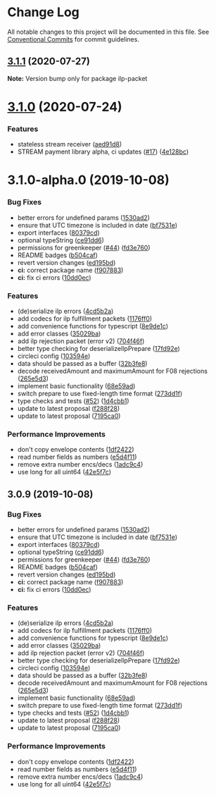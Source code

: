 # Change Log

All notable changes to this project will be documented in this file.
See [Conventional Commits](https://conventionalcommits.org) for commit guidelines.

## [3.1.1](https://github.com/interledgerjs/interledgerjs/compare/ilp-packet@3.1.0...ilp-packet@3.1.1) (2020-07-27)

**Note:** Version bump only for package ilp-packet





# [3.1.0](https://github.com/interledgerjs/interledgerjs/compare/ilp-packet@3.1.0-alpha.0...ilp-packet@3.1.0) (2020-07-24)


### Features

* stateless stream receiver ([aed91d8](https://github.com/interledgerjs/interledgerjs/commit/aed91d85c06aa73af77a8c3891d388257b74ede8))
* STREAM payment library alpha, ci updates ([#17](https://github.com/interledgerjs/interledgerjs/issues/17)) ([4e128bc](https://github.com/interledgerjs/interledgerjs/commit/4e128bcee372144c1324a73e8b51223a0b133f2e))





# 3.1.0-alpha.0 (2019-10-08)


### Bug Fixes

* better errors for undefined params ([1530ad2](https://github.com/interledgerjs/interledgerjs/commit/1530ad2))
* ensure that UTC timezone is included in date ([bf7531e](https://github.com/interledgerjs/interledgerjs/commit/bf7531e))
* export interfaces ([80379cd](https://github.com/interledgerjs/interledgerjs/commit/80379cd))
* optional typeString ([ce91dd6](https://github.com/interledgerjs/interledgerjs/commit/ce91dd6))
* permissions for greenkeeper ([#44](https://github.com/interledgerjs/interledgerjs/issues/44)) ([fd3e760](https://github.com/interledgerjs/interledgerjs/commit/fd3e760))
* README badges ([b504caf](https://github.com/interledgerjs/interledgerjs/commit/b504caf))
* revert version changes ([ed195bd](https://github.com/interledgerjs/interledgerjs/commit/ed195bd))
* **ci:** correct package name ([f907883](https://github.com/interledgerjs/interledgerjs/commit/f907883))
* **ci:** fix ci errors ([10dd0ec](https://github.com/interledgerjs/interledgerjs/commit/10dd0ec))


### Features

* (de)serialize ilp errors ([4cd5b2a](https://github.com/interledgerjs/interledgerjs/commit/4cd5b2a))
* add codecs for ilp fulfillment packets ([1176ff0](https://github.com/interledgerjs/interledgerjs/commit/1176ff0))
* add convenience functions for typescript ([8e9de1c](https://github.com/interledgerjs/interledgerjs/commit/8e9de1c))
* add error classes ([35029ba](https://github.com/interledgerjs/interledgerjs/commit/35029ba))
* add ilp rejection packet (error v2) ([704f46f](https://github.com/interledgerjs/interledgerjs/commit/704f46f))
* better type checking for deserializeIlpPrepare ([17fd92e](https://github.com/interledgerjs/interledgerjs/commit/17fd92e))
* circleci config ([103594e](https://github.com/interledgerjs/interledgerjs/commit/103594e))
* data should be passed as a buffer ([32b3fe8](https://github.com/interledgerjs/interledgerjs/commit/32b3fe8))
* decode receivedAmount and maximumAmount for F08 rejections ([265e5d3](https://github.com/interledgerjs/interledgerjs/commit/265e5d3))
* implement basic functionality ([68e59ad](https://github.com/interledgerjs/interledgerjs/commit/68e59ad))
* switch prepare to use fixed-length time format ([273dd1f](https://github.com/interledgerjs/interledgerjs/commit/273dd1f))
* type checks and tests ([#52](https://github.com/interledgerjs/interledgerjs/issues/52)) ([1d4cbb1](https://github.com/interledgerjs/interledgerjs/commit/1d4cbb1))
* update to latest proposal ([f288f28](https://github.com/interledgerjs/interledgerjs/commit/f288f28))
* update to latest proposal ([7195ca0](https://github.com/interledgerjs/interledgerjs/commit/7195ca0))


### Performance Improvements

* don't copy envelope contents ([1df2422](https://github.com/interledgerjs/interledgerjs/commit/1df2422))
* read number fields as numbers ([e5d4f11](https://github.com/interledgerjs/interledgerjs/commit/e5d4f11))
* remove extra number encs/decs ([1adc9c4](https://github.com/interledgerjs/interledgerjs/commit/1adc9c4))
* use long for all uint64 ([42e5f7c](https://github.com/interledgerjs/interledgerjs/commit/42e5f7c))





## 3.0.9 (2019-10-08)


### Bug Fixes

* better errors for undefined params ([1530ad2](https://github.com/interledgerjs/interledgerjs/commit/1530ad2))
* ensure that UTC timezone is included in date ([bf7531e](https://github.com/interledgerjs/interledgerjs/commit/bf7531e))
* export interfaces ([80379cd](https://github.com/interledgerjs/interledgerjs/commit/80379cd))
* optional typeString ([ce91dd6](https://github.com/interledgerjs/interledgerjs/commit/ce91dd6))
* permissions for greenkeeper ([#44](https://github.com/interledgerjs/interledgerjs/issues/44)) ([fd3e760](https://github.com/interledgerjs/interledgerjs/commit/fd3e760))
* README badges ([b504caf](https://github.com/interledgerjs/interledgerjs/commit/b504caf))
* revert version changes ([ed195bd](https://github.com/interledgerjs/interledgerjs/commit/ed195bd))
* **ci:** correct package name ([f907883](https://github.com/interledgerjs/interledgerjs/commit/f907883))
* **ci:** fix ci errors ([10dd0ec](https://github.com/interledgerjs/interledgerjs/commit/10dd0ec))


### Features

* (de)serialize ilp errors ([4cd5b2a](https://github.com/interledgerjs/interledgerjs/commit/4cd5b2a))
* add codecs for ilp fulfillment packets ([1176ff0](https://github.com/interledgerjs/interledgerjs/commit/1176ff0))
* add convenience functions for typescript ([8e9de1c](https://github.com/interledgerjs/interledgerjs/commit/8e9de1c))
* add error classes ([35029ba](https://github.com/interledgerjs/interledgerjs/commit/35029ba))
* add ilp rejection packet (error v2) ([704f46f](https://github.com/interledgerjs/interledgerjs/commit/704f46f))
* better type checking for deserializeIlpPrepare ([17fd92e](https://github.com/interledgerjs/interledgerjs/commit/17fd92e))
* circleci config ([103594e](https://github.com/interledgerjs/interledgerjs/commit/103594e))
* data should be passed as a buffer ([32b3fe8](https://github.com/interledgerjs/interledgerjs/commit/32b3fe8))
* decode receivedAmount and maximumAmount for F08 rejections ([265e5d3](https://github.com/interledgerjs/interledgerjs/commit/265e5d3))
* implement basic functionality ([68e59ad](https://github.com/interledgerjs/interledgerjs/commit/68e59ad))
* switch prepare to use fixed-length time format ([273dd1f](https://github.com/interledgerjs/interledgerjs/commit/273dd1f))
* type checks and tests ([#52](https://github.com/interledgerjs/interledgerjs/issues/52)) ([1d4cbb1](https://github.com/interledgerjs/interledgerjs/commit/1d4cbb1))
* update to latest proposal ([f288f28](https://github.com/interledgerjs/interledgerjs/commit/f288f28))
* update to latest proposal ([7195ca0](https://github.com/interledgerjs/interledgerjs/commit/7195ca0))


### Performance Improvements

* don't copy envelope contents ([1df2422](https://github.com/interledgerjs/interledgerjs/commit/1df2422))
* read number fields as numbers ([e5d4f11](https://github.com/interledgerjs/interledgerjs/commit/e5d4f11))
* remove extra number encs/decs ([1adc9c4](https://github.com/interledgerjs/interledgerjs/commit/1adc9c4))
* use long for all uint64 ([42e5f7c](https://github.com/interledgerjs/interledgerjs/commit/42e5f7c))
